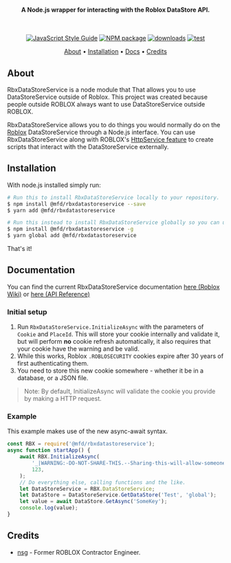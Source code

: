 <h4 align="center">A Node.js wrapper for interacting with the Roblox DataStore API.</h4>
<br>
<p align="center">
    <a href="https://standardjs.com"><img src="https://img.shields.io/badge/code_style-standard-blue.svg?style=flat-square" alt="JavaScript Style Guide"/></a>
    <a href="https://npmjs.org/@mfd/rbxdatastoreservice"><img src="https://img.shields.io/npm/v/@mfd/rbxdatastoreservice.svg?style=flat-square" alt="NPM package"/></a>
	<a href="https://npmjs.org/@mfd/rbxdatastoreservice"><img src="https://img.shields.io/npm/dm/@mfd/rbxdatastoreservice.svg?style=flat-square" alt="downloads"/></a>
	<a href="https://github.com/rbx-nsg/RbxDataStoreService/actions/workflows/test.yml"><img src="https://github.com/rbx-nsg/RbxDataStoreService/actions/workflows/test.yml/badge.svg?branch=master" alt="test"/></a>
</p>
<p align="center">
  <a href="#about">About</a> •
  <a href="#installation">Installation</a> •
  <a href="#documentation">Docs</a> •
  <a href="#credits">Credits</a>
</p>

## About

RbxDataStoreService is a node module that That allows you to use DataStoreService outside of Roblox.
This project was created because people outside ROBLOX always want to use DataStoreService outside ROBLOX.

RbxDataStoreService allows you to do things you would normally do on the [Roblox](https://www.roblox.com) DataStoreService through a Node.js interface.
You can use RbxDataStoreService along with ROBLOX's [HttpService feature](http://wiki.roblox.com/index.php?title=API:Class/HttpService) to create scripts that interact with the DataStoreService externally.

## Installation

With node.js installed simply run:

```bash
# Run this to install RbxDataStoreService locally to your repository.
$ npm install @mfd/rbxdatastoreservice --save
$ yarn add @mfd/rbxdatastoreservice

# Run this instead to install RbxDataStoreService globally so you can use it anywhere.
$ npm install @mfd/rbxdatastoreservice -g
$ yarn global add @mfd/rbxdatastoreservice
```

That's it!

## Documentation

You can find the current RbxDataStoreService documentation [here (Roblox Wiki)](https://developer.roblox.com/en-us/api-reference/class/DataStoreService) or [here (API Reference)](https://robloxapi.github.io/ref/class/DataStoreService.htm)

### Initial setup

1. Run `RbxDataStoreService.InitializeAsync` with the parameters of `Cookie` and `PlaceId`. This will store your cookie internally and validate it, but will perform **no** cookie refresh automatically, it also requires that your cookie have the warning and be valid.
2. While this works, Roblox `.ROBLOSECURITY` cookies expire after 30 years of first authenticating them.
3. You need to store this new cookie somewhere - whether it be in a database, or a JSON file.

> Note: By default, InitializeAsync will validate the cookie you provide by making a HTTP request.

### Example

This example makes use of the new async-await syntax.

```js
const RBX = require('@mfd/rbxdatastoreservice');
async function startApp() {
	await RBX.InitializeAsync(
		'_|WARNING:-DO-NOT-SHARE-THIS.--Sharing-this-will-allow-someone-to-log-in-as-you-and-to-steal-your-ROBUX-and-items.|_...',
		123,
	);
	// Do everything else, calling functions and the like.
	let DataStoreService = RBX.DataStoreService;
	let DataStore = DataStoreService.GetDataStore('Test', 'global');
	let value = await DataStore.GetAsync('SomeKey');
	console.log(value);
}
```

## Credits

-   [nsg](https://github.com/rbx-nsg) - Former ROBLOX Contractor Engineer.
